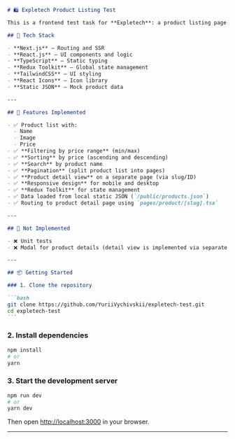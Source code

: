 ````markdown
# 🛍️ Expletech Product Listing Test

This is a frontend test task for **Expletech**: a product listing page built with **Next.js**, **TypeScript**, and **Redux**, featuring filtering, sorting, search, pagination, and detailed product views.

## 🔧 Tech Stack

- **Next.js** – Routing and SSR
- **React.js** – UI components and logic
- **TypeScript** – Static typing
- **Redux Toolkit** – Global state management
- **TailwindCSS** – UI styling
- **React Icons** – Icon library
- **Static JSON** – Mock product data

---

## 🚀 Features Implemented

- ✅ Product list with:
  - Name
  - Image
  - Price
- ✅ **Filtering by price range** (min/max)
- ✅ **Sorting** by price (ascending and descending)
- ✅ **Search** by product name
- ✅ **Pagination** (split product list into pages)
- ✅ **Product detail view** on a separate page (via slug/ID)
- ✅ **Responsive design** for mobile and desktop
- ✅ **Redux Toolkit** for state management
- ✅ Data loaded from local static JSON (`/public/products.json`)
- ✅ Routing to product detail page using `pages/product/[slug].tsx`

---

## 🧪 Not Implemented

- ❌ Unit tests
- ❌ Modal for product details (detail view is implemented via separate page instead)

---

## 📦 Getting Started

### 1. Clone the repository

```bash
git clone https://github.com/YuriiVychivskii/expletech-test.git
cd expletech-test
```
````

### 2. Install dependencies

```bash
npm install
# or
yarn
```

### 3. Start the development server

```bash
npm run dev
# or
yarn dev
```

Then open [http://localhost:3000](http://localhost:3000) in your browser.

---
